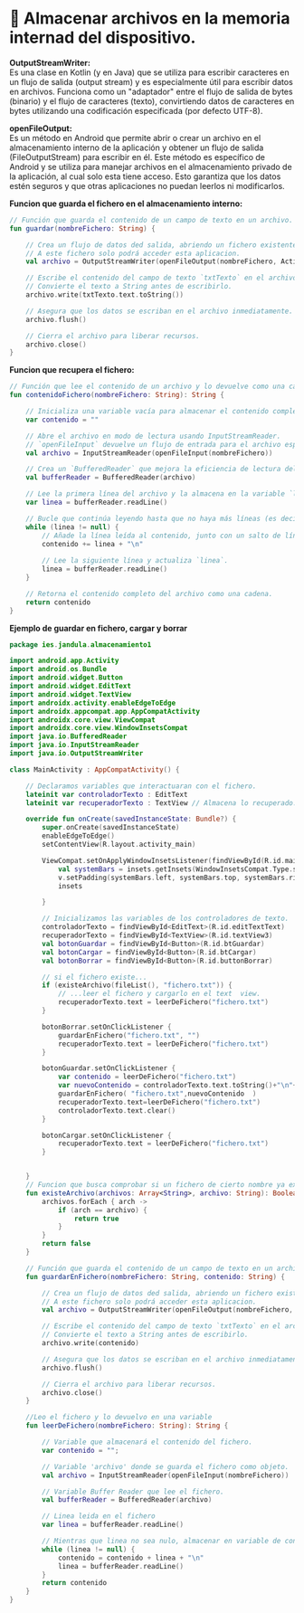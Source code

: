 # 📌 Almacenar archivos en la memoria internad del dispositivo.

**OutputStreamWriter:**     
Es una clase en Kotlin (y en Java) que se utiliza para escribir caracteres en un flujo de salida (output stream) y es especialmente útil para escribir datos en archivos. Funciona como un "adaptador" entre el flujo de salida de bytes (binario) y el flujo de caracteres (texto), convirtiendo datos de caracteres en bytes utilizando una codificación especificada (por defecto UTF-8).

**openFileOutput:**    
Es un método en Android que permite abrir o crear un archivo en el almacenamiento interno de la aplicación y obtener un flujo de salida (FileOutputStream) para escribir en él. Este método es específico de Android y se utiliza para manejar archivos en el almacenamiento privado de la aplicación, al cual solo esta tiene acceso. Esto garantiza que los datos estén seguros y que otras aplicaciones no puedan leerlos ni modificarlos.


**Funcion que guarda el fichero en el almacenamiento interno:**
```kotlin
// Función que guarda el contenido de un campo de texto en un archivo.
fun guardar(nombreFichero: String) {

    // Crea un flujo de datos ded salida, abriendo un fichero existente o creando uno nuevo.
    // A este fichero solo podrá acceder esta aplicacion.
    val archivo = OutputStreamWriter(openFileOutput(nombreFichero, Activity.MODE_PRIVATE))

    // Escribe el contenido del campo de texto `txtTexto` en el archivo.
    // Convierte el texto a String antes de escribirlo.
    archivo.write(txtTexto.text.toString())

    // Asegura que los datos se escriban en el archivo inmediatamente.
    archivo.flush()

    // Cierra el archivo para liberar recursos.
    archivo.close()
}
```

**Funcion que recupera el fichero:**
```kotlin
// Función que lee el contenido de un archivo y lo devuelve como una cadena de texto.
fun contenidoFichero(nombreFichero: String): String {

    // Inicializa una variable vacía para almacenar el contenido completo del archivo.
    var contenido = ""

    // Abre el archivo en modo de lectura usando InputStreamReader.
    // `openFileInput` devuelve un flujo de entrada para el archivo especificado.
    val archivo = InputStreamReader(openFileInput(nombreFichero))

    // Crea un `BufferedReader` que mejora la eficiencia de lectura del archivo al leerlo por bloques.
    val bufferReader = BufferedReader(archivo)

    // Lee la primera línea del archivo y la almacena en la variable `linea`.
    var linea = bufferReader.readLine()

    // Bucle que continúa leyendo hasta que no haya más líneas (es decir, hasta que `linea` sea nula).
    while (linea != null) {
        // Añade la línea leída al contenido, junto con un salto de línea al final.
        contenido += linea + "\n"
        
        // Lee la siguiente línea y actualiza `linea`.
        linea = bufferReader.readLine()
    }

    // Retorna el contenido completo del archivo como una cadena.
    return contenido
}

```

**Ejemplo de guardar en fichero, cargar y borrar**
```kotlin
package ies.jandula.almacenamiento1

import android.app.Activity
import android.os.Bundle
import android.widget.Button
import android.widget.EditText
import android.widget.TextView
import androidx.activity.enableEdgeToEdge
import androidx.appcompat.app.AppCompatActivity
import androidx.core.view.ViewCompat
import androidx.core.view.WindowInsetsCompat
import java.io.BufferedReader
import java.io.InputStreamReader
import java.io.OutputStreamWriter

class MainActivity : AppCompatActivity() {

    // Declaramos variables que interactuaran con el fichero.
    lateinit var controladorTexto : EditText
    lateinit var recuperadorTexto : TextView // Almacena lo recuperado.

    override fun onCreate(savedInstanceState: Bundle?) {
        super.onCreate(savedInstanceState)
        enableEdgeToEdge()
        setContentView(R.layout.activity_main)

        ViewCompat.setOnApplyWindowInsetsListener(findViewById(R.id.main)) { v, insets ->
            val systemBars = insets.getInsets(WindowInsetsCompat.Type.systemBars())
            v.setPadding(systemBars.left, systemBars.top, systemBars.right, systemBars.bottom)
            insets

        }

        // Inicializamos las variables de los controladores de texto.
        controladorTexto = findViewById<EditText>(R.id.editTextText)
        recuperadorTexto = findViewById<TextView>(R.id.textView3)
        val botonGuardar = findViewById<Button>(R.id.btGuardar)
        val botonCargar = findViewById<Button>(R.id.btCargar)
        val botonBorrar = findViewById<Button>(R.id.buttonBorrar)

        // si el fichero existe...
        if (existeArchivo(fileList(), "fichero.txt")) {
            // ...leer el fichero y cargarlo en el text  view.
            recuperadorTexto.text = leerDeFichero("fichero.txt")
        }

        botonBorrar.setOnClickListener {
            guardarEnFichero("fichero.txt", "")
            recuperadorTexto.text = leerDeFichero("fichero.txt")
        }

        botonGuardar.setOnClickListener {
            var contenido = leerDeFichero("fichero.txt")
            var nuevoContenido = controladorTexto.text.toString()+"\n"+contenido
            guardarEnFichero( "fichero.txt",nuevoContenido  )
            recuperadorTexto.text=leerDeFichero("fichero.txt")
            controladorTexto.text.clear()
        }

        botonCargar.setOnClickListener {
            recuperadorTexto.text = leerDeFichero("fichero.txt")
        }


    }
    // Funcion que busca comprobar si un fichero de cierto nombre ya existe en la memoria.
    fun existeArchivo(archivos: Array<String>, archivo: String): Boolean {
        archivos.forEach { arch ->
            if (arch == archivo) {
                return true
            }
        }
        return false
    }

    // Función que guarda el contenido de un campo de texto en un archivo.
    fun guardarEnFichero(nombreFichero: String, contenido: String) {

        // Crea un flujo de datos ded salida, abriendo un fichero existente o creando uno nuevo.
        // A este fichero solo podrá acceder esta aplicacion.
        val archivo = OutputStreamWriter(openFileOutput(nombreFichero, Activity.MODE_PRIVATE))

        // Escribe el contenido del campo de texto `txtTexto` en el archivo.
        // Convierte el texto a String antes de escribirlo.
        archivo.write(contenido)

        // Asegura que los datos se escriban en el archivo inmediatamente.
        archivo.flush()

        // Cierra el archivo para liberar recursos.
        archivo.close()
    }

    //Leo el fichero y lo devuelvo en una variable
    fun leerDeFichero(nombreFichero: String): String {

        // Variable que almacenará el contenido del fichero.
        var contenido = "";

        // Variable 'archivo' donde se guarda el fichero como objeto.
        val archivo = InputStreamReader(openFileInput(nombreFichero))

        // Variable Buffer Reader que lee el fichero.
        val bufferReader = BufferedReader(archivo)

        // Linea leida en el fichero
        var linea = bufferReader.readLine()

        // Mientras que linea no sea nulo, almacenar en variable de contenido.
        while (linea != null) {
            contenido = contenido + linea + "\n"
            linea = bufferReader.readLine()
        }
        return contenido
    }
}
```
